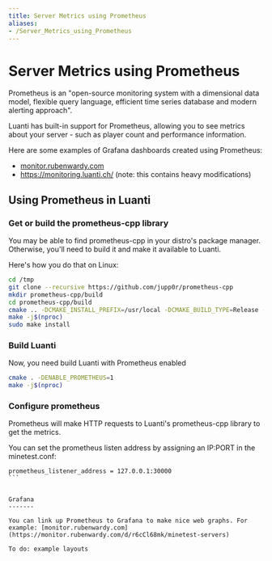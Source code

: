 ```yaml
---
title: Server Metrics using Prometheus
aliases:
- /Server_Metrics_using_Prometheus
---
```


# Server Metrics using Prometheus

Prometheus is an "open-source monitoring system with a dimensional data model, flexible query language, efficient time series database and modern alerting approach".

Luanti has built-in support for Prometheus, allowing you to see metrics about your server - such as player count and performance information.

Here are some examples of Grafana dashboards created using Prometheus:

- [monitor.rubenwardy.com](https://monitor.rubenwardy.com/d/9TgIegyGk/ctf)
- https://monitoring.luanti.ch/ (note: this contains heavy modifications)

## Using Prometheus in Luanti

### Get or build the prometheus-cpp library

You may be able to find prometheus-cpp in your distro's package manager. Otherwise, you'll need to build it and make it available to Luanti.

Here's how you do that on Linux:

```bash
cd /tmp
git clone --recursive https://github.com/jupp0r/prometheus-cpp
mkdir prometheus-cpp/build
cd prometheus-cpp/build
cmake .. -DCMAKE_INSTALL_PREFIX=/usr/local -DCMAKE_BUILD_TYPE=Release -DENABLE_TESTING=0
make -j$(nproc)
sudo make install
```


### Build Luanti

Now, you need build Luanti with Prometheus enabled

```bash
cmake . -DENABLE_PROMETHEUS=1
make -j$(nproc)
```


### Configure prometheus

Prometheus will make HTTP requests to Luanti's prometheus-cpp library to get the metrics.

You can set the prometheus listen address by assigning an IP:PORT in the minetest.conf:

````
prometheus_listener_address = 127.0.0.1:30000
```


Grafana
-------

You can link up Prometheus to Grafana to make nice web graphs. For example: [monitor.rubenwardy.com](https://monitor.rubenwardy.com/d/r6cCl68mk/minetest-servers)

To do: example layouts
